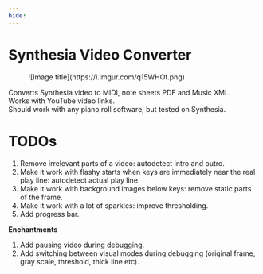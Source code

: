 ```yaml
---
hide:
---
```


# Synthesia Video Converter

<figure markdown>
  ![Image title](https://i.imgur.com/q15WHOt.png)
</figure>

Converts Synthesia video to MIDI, note sheets PDF and Music XML.  
Works with YouTube video links.  
Should work with any piano roll software, but tested on Synthesia. 


# TODOs

1. Remove irrelevant parts of a video: autodetect intro and outro.
2. Make it work with flashy starts when keys are immediately near the real play line: autodetect actual play line.
3. Make it work with background images below keys: remove static parts of the frame.
4. Make it work with a lot of sparkles: improve thresholding.
5. Add progress bar.


**Enchantments**

1. Add pausing video during debugging.
2. Add switching between visual modes during debugging (original frame, gray scale, threshold, thick line etc).

